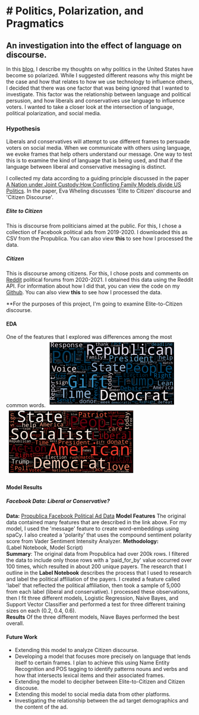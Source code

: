 # # Politics, Polarization, and Pragmatics
## An investigation into the effect of language on discourse.

In this [blog](https://github.com/christineegan42/capstone/blob/main/PoliticalPolarization.md), I describe my thoughts on why politics in the United States have become so polarized. While I suggested different reasons why this might be the case and how that relates to how we use technology to influence others, I decided that there was one factor that was being ignored that I wanted to investigate. This factor was the relationship between language and political persusion, and how liberals and conservatives use language to influence voters. I wanted to take a closer look at the intersection of language, political polarization, and social media. 

### Hypothesis
Liberals and conservatives will attempt to use different frames to persuade voters on social media. When we communicate with others using language, we evoke frames that help others understand our message. One way to test this is to examine the kind of language that is being used, and that if the language between liberal and conservative messaging is distinct.

I collected my data according to a guiding principle discussed in the paper [A Nation under Joint Custody:How Conflicting Family Models divide US Politics](https://digitalassets.lib.berkeley.edu/etd/ucb/text/Wehling_berkeley_0028E_13309.pdf). In the paper, Eva Wheling discusses 'Elite to Citizen' discourse and 'Citizen Discourse'.
##### Elite to Citizen
This is discourse from politicians aimed at the public. For this, I chose a collection of Facebook political ads from 2019-2020. I downloaded this as CSV from the Propublica. You can also view **this** to see how I processed the data.

##### Citizen
This is discourse among citizens. For this, I chose posts and comments on [Reddit](https://www.reddit.com/) political forums from 2020-2021. I obtained this data using the Reddit API. For information about how I did that, you can view the code on my [Github](https://github.com/christineegan42/reddit-calls). You can also view **this** to see how I processed the data.

**For the purposes of this project, I'm going to examine Elite-to-Citizen discourse.

#### EDA
One of the features that I explored was differences among the most common words.
![liberal cloud](https://github.com/christineegan42/capstone/blob/main/facebook/images/lib_cloud.png)     
![conservative cloud](https://github.com/christineegan42/capstone/blob/main/facebook/images/con_cloud.png)

#### Model Results
##### Facebook Data: Liberal or Conservative?
**Data:** [Propublica Facebook Political Ad Data](https://www.propublica.org/datastore/dataset/political-advertisements-from-facebook) 
**Model Features** The original data contained many features that are described in the link above. For my model, I used the 'message' feature to create word-embeddings using spaCy. I also created a 'polarity' that uses the compound sentiment polarity score from Vader Sentiment Intensity Analyzer.
**Methodology:**    
(Label Notebook, Model Script)          
**Summary**: The original data from Propublica had over 200k rows. I filtered the data to include only those rows with a 'paid_for_by' value occurred over 100 times, which resulted in about 200 unique payers. The research that I outline in the **Label Notebook** describes the process that I used to research and label the political affiliation of the payers. I created a feature called 'label' that reflected the political affiliation, then took a sample of 5,000 from each label (liberal and conservative). I processed these observations, then I fit three different models, Logistic Regression, Naive Bayes, and Support Vector Classifier and performed a test for three different training sizes on each (0.2, 0.4, 0.6).       
**Results** Of the three different models, Niave Bayes performed the best overall. 

#### Future Work
* Extending this model to analyze Citizen discourse.
* Developing a model that focuses more precisely on language that lends itself to certain frames. I plan to achieve this using Name Entity Recognition and POS tagging to identify patterns nouns and verbs and how that intersects lexical items and their associated frames.
* Extending the model to decipher between Elite-to-Citizen and Citizen discouse.
* Extending this model to social media data from other platforms.
* Investigating the relationship between the ad target demographics and the content of the ad. 
